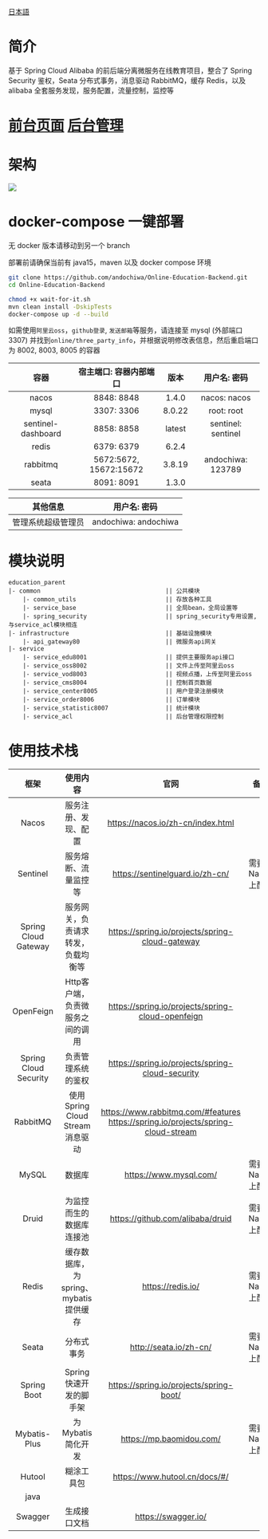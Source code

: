

[日本語](https://github.com/andochiwa/Online-Education-Backend/blob/master/README_JP.MD)

# 简介

基于 Spring Cloud Alibaba 的前后端分离微服务在线教育项目，整合了 Spring Security 鉴权，Seata 分布式事务，消息驱动 RabbitMQ，缓存 Redis，以及 alibaba 全套服务发现，服务配置，流量控制，监控等

# [前台页面](https://github.com/andochiwa/Online-Education-Frontend-web) [后台管理](https://github.com/andochiwa/Online-Education-Frontend-admin)

# 架构

![](https://raw.githubusercontent.com/andochiwa/Online-Education-Backend/master/image/architect.png)

# docker-compose 一键部署

无 docker 版本请移动到另一个 branch

部署前请确保当前有 java15，maven 以及 docker compose 环境

```bash
git clone https://github.com/andochiwa/Online-Education-Backend.git
cd Online-Education-Backend

chmod +x wait-for-it.sh
mvn clean install -DskipTests
docker-compose up -d --build
```

如需使用`阿里云oss`，`github登录`, `发送邮箱`等服务，请连接至 mysql (外部端口3307) 并找到`online/three_party_info`，并根据说明修改表信息，然后重启端口为 8002, 8003, 8005 的容器

|        容器        | 宿主端口: 容器内部端口 |  版本  |    用户名: 密码    |
| :----------------: | :--------------------: | :----: | :----------------: |
|       nacos        |       8848: 8848       | 1.4.0  |    nacos: nacos    |
|       mysql        |       3307: 3306       | 8.0.22 |     root: root     |
| sentinel-dashboard |       8858: 8858       | latest | sentinel: sentinel |
|       redis        |       6379: 6379       | 6.2.4  |                    |
|      rabbitmq      | 5672:5672, 15672:15672 | 3.8.19 | andochiwa: 123789  |
|       seata        |       8091: 8091       | 1.3.0  |                    |

|      其他信息      |     用户名: 密码     |
| :----------------: | :------------------: |
| 管理系统超级管理员 | andochiwa: andochiwa |



# 模块说明

```
education_parent
|- common									|| 公共模块
	|- common_utils							|| 存放各种工具
	|- service_base							|| 全局bean，全局设置等
	|- spring_security						|| spring_security专用设置, 与service_acl模块相连
|- infrastructure							|| 基础设施模块
	|- api_gateway80						|| 微服务api网关
|- service									
	|- service_edu8001						|| 提供主要服务api接口
	|- service_oss8002						|| 文件上传至阿里云oss
	|- service_vod8003						|| 视频点播，上传至阿里云oss
	|- service_cms8004						|| 控制首页数据
	|- service_center8005					|| 用户登录注册模块
	|- service_order8006					|| 订单模块
	|- service_statistic8007				|| 统计模块
	|- service_acl							|| 后台管理权限控制
```

# 使用技术栈

|         框架          |               使用内容                |                             官网                             |       备注        |  版本  |
| :-------------------: | :-----------------------------------: | :----------------------------------------------------------: | :---------------: | :----: |
|         Nacos         |         服务注册、发现、配置          |              https://nacos.io/zh-cn/index.html               |                   | 1.4.1  |
|       Sentinel        |         服务熔断、流量监控等          |               https://sentinelguard.io/zh-cn/                | 需要到Nacos上配置 |        |
| Spring Cloud Gateway  |  服务网关，负责请求转发，负载均衡等   |       https://spring.io/projects/spring-cloud-gateway        |                   |        |
|       OpenFeign       |   Http客户端，负责微服务之间的调用    |      https://spring.io/projects/spring-cloud-openfeign       |                   |        |
| Spring Cloud Security |          负责管理系统的鉴权           |       https://spring.io/projects/spring-cloud-security       |                   |        |
|       RabbitMQ        |    使用Spring Cloud Stream消息驱动    | https://www.rabbitmq.com/#features<br />https://spring.io/projects/spring-cloud-stream |                   | 3.8.14 |
|         MySQL         |                数据库                 |                    https://www.mysql.com/                    | 需要到Nacos上配置 | 8.0.22 |
|         Druid         |       为监控而生的数据库连接池        |               https://github.com/alibaba/druid               | 需要到Nacos上配置 |        |
|         Redis         | 缓存数据库，为spring、mybatis提供缓存 |                      https://redis.io/                       | 需要到Nacos上配置 | 6.2.1  |
|         Seata         |              分布式事务               |                    http://seata.io/zh-cn/                    | 需要到Nacos上配置 | 1.3.0  |
|      Spring Boot      |        Spring快速开发的脚手架         |           https://spring.io/projects/spring-boot/            |                   |        |
|     Mybatis-Plus      |           为Mybatis简化开发           |                   https://mp.baomidou.com/                   | 需要到Nacos上配置 |        |
|        Hutool         |              糊涂工具包               |                https://www.hutool.cn/docs/#/                 |                   |        |
|         java          |                                       |                                                              |                   |   15   |
|        Swagger        |             生成接口文档              |                     https://swagger.io/                      |                   | 3.0.0  |
